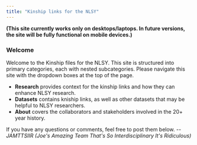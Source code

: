 ```yaml
---
title: "Kinship links for the NLSY"
---
```

**(This site currently works only on desktops/laptops.  In future versions, the site will be fully functional on mobile devices.)**

### Welcome

Welcome to the Kinship files for the NLSY. This site is structured into primary categories, each with nested subcategories.  Please navigate this site with the dropdown boxes at the top of the page.

 * **Research** provides context for the kinship links and how they can enhance NLSY research.
 * **Datasets** contains kniship links, as well as other datasets that may be helpful to NLSY researchers.
 * **About** covers the collaborators and stakeholders involved in the 20+ year history.

If you have any questions or comments, feel free to post them below. -- *JAMTTSIIR (Joe's Amazing Team That's So Interdisciplinary It's Ridiculous)*
